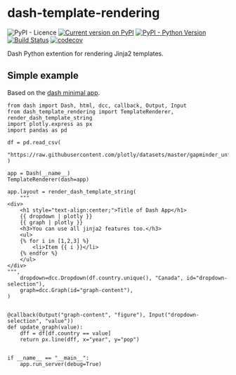 # dash-template-rendering
![PyPI - Licence](https://img.shields.io/pypi/l/dash-template-rendering)
[![Current version on PyPI](https://img.shields.io/pypi/v/dash-template-rendering)](https://pypi.org/project/dash-template-rendering/)
[![PyPI - Python Version](https://img.shields.io/pypi/pyversions/dash-template-rendering.svg?color=dark-green)](https://pypi.org/project/dash-template-rendering/)
[![Build Status](https://github.com/pschleiter/dash-template-rendering/workflows/build/badge.svg)](https://github.com/pschleiter/dash-template-rendering/actions)
[![codecov](https://codecov.io/gh/pschleiter/dash-template-rendering/branch/main/graph/badge.svg?token=148H4RN9NN)](https://codecov.io/gh/pschleiter/dash-template-rendering)

Dash Python extention for rendering Jinja2 templates.


## Simple example

Based on the [dash minimal app](https://dash.plotly.com/minimal-app).

    from dash import Dash, html, dcc, callback, Output, Input
    from dash_template_rendering import TemplateRenderer, render_dash_template_string
    import plotly.express as px
    import pandas as pd

    df = pd.read_csv(
        "https://raw.githubusercontent.com/plotly/datasets/master/gapminder_unfiltered.csv"
    )

    app = Dash(__name__)
    TemplateRenderer(dash=app)

    app.layout = render_dash_template_string(
        """
    <div>
        <h1 style="text-align:center;">Title of Dash App</h1>
        {{ dropdown | plotly }}
        {{ graph | plotly }}
        <h3>You can use all jinja2 features too.</h3>
        <ul>
        {% for i in [1,2,3] %}
            <li>Item {{ i }}</li>
        {% endfor %}
        </ul>
    </div>
    """,
        dropdown=dcc.Dropdown(df.country.unique(), "Canada", id="dropdown-selection"),
        graph=dcc.Graph(id="graph-content"),
    )


    @callback(Output("graph-content", "figure"), Input("dropdown-selection", "value"))
    def update_graph(value):
        dff = df[df.country == value]
        return px.line(dff, x="year", y="pop")


    if __name__ == "__main__":
        app.run_server(debug=True)
